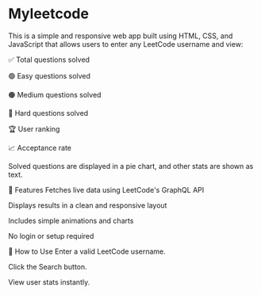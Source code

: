 # Myleetcode
This is a simple and responsive web app built using HTML, CSS, and JavaScript that allows users to enter any LeetCode username and view:

✅ Total questions solved

🟢 Easy questions solved

🟠 Medium questions solved

🔴 Hard questions solved

🏆 User ranking

📈 Acceptance rate

Solved questions are displayed in a pie chart, and other stats are shown as text.

🔗 Features
Fetches live data using LeetCode's GraphQL API

Displays results in a clean and responsive layout

Includes simple animations and charts

No login or setup required

🚀 How to Use
Enter a valid LeetCode username.

Click the Search button.

View user stats instantly.
